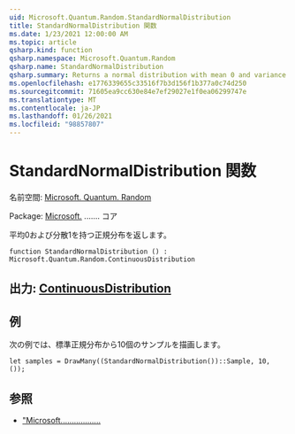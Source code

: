 ```yaml
---
uid: Microsoft.Quantum.Random.StandardNormalDistribution
title: StandardNormalDistribution 関数
ms.date: 1/23/2021 12:00:00 AM
ms.topic: article
qsharp.kind: function
qsharp.namespace: Microsoft.Quantum.Random
qsharp.name: StandardNormalDistribution
qsharp.summary: Returns a normal distribution with mean 0 and variance 1.
ms.openlocfilehash: e1776339655c33516f7b3d156f1b377a0c74d250
ms.sourcegitcommit: 71605ea9cc630e84e7ef29027e1f0ea06299747e
ms.translationtype: MT
ms.contentlocale: ja-JP
ms.lasthandoff: 01/26/2021
ms.locfileid: "98857807"
---
```

# <a name="standardnormaldistribution-function"></a>StandardNormalDistribution 関数

名前空間: [Microsoft. Quantum. Random](xref:Microsoft.Quantum.Random)

Package: [Microsoft.](https://nuget.org/packages/Microsoft.Quantum.QSharp.Core) ....... コア


平均0および分散1を持つ正規分布を返します。

```qsharp
function StandardNormalDistribution () : Microsoft.Quantum.Random.ContinuousDistribution
```


## <a name="output--continuousdistribution"></a>出力: [ContinuousDistribution](xref:Microsoft.Quantum.Random.ContinuousDistribution)



## <a name="example"></a>例

次の例では、標準正規分布から10個のサンプルを描画します。

```qsharp
let samples = DrawMany((StandardNormalDistribution())::Sample, 10, ());
```

## <a name="see-also"></a>参照

- ["Microsoft..................](xref:Microsoft.Quantum.Random.NormalDistribution)